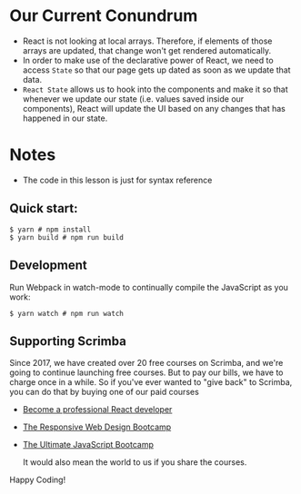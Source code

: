 # Our Current Conundrum
- React is not looking at local arrays. Therefore, if elements of those arrays are updated, that change won't get rendered automatically.
- In order to make use of the declarative power of React, we need to access ```State``` so that our page gets up dated as soon as we update that data.
- ```React State``` allows us to hook into the components and make it so that whenever we update our state (i.e. values saved inside our components), React will update the UI based on any changes that has happened in our state.

# Notes
- The code in this lesson is just for syntax reference

## Quick start:

```
$ yarn # npm install
$ yarn build # npm run build
````

## Development

Run Webpack in watch-mode to continually compile the JavaScript as you work:

```
$ yarn watch # npm run watch
```

## Supporting Scrimba

Since 2017, we have created over 20 free courses on Scrimba, and we're going to
continue launching free courses. But to pay our bills, we have to charge once
in a while. So if you've ever wanted to "give back" to Scrimba, you can do that by buying
	one of our paid courses

- [Become a professional React developer](https://scrimba.com/course/greact)
- [The Responsive Web Design Bootcamp](https://scrimba.com/course/gresponsive)
- [The Ultimate JavaScript Bootcamp](https://scrimba.com/course/gjavascript)

	It would also mean the world to us if you share the courses.  

Happy Coding!
